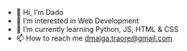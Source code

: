 - 👋 Hi, I’m Dado
- 👀 I’m interested in Web Development
- 🌱 I’m currently learning Python, JS, HTML & CSS
- 📫 How to reach me dmaiga.traore@gmail.com

<!---
Shameyah/Shameyah is a ✨ special ✨ repository because its `README.md` (this file) appears on your GitHub profile.
You can click the Preview link to take a look at your changes.
--->

